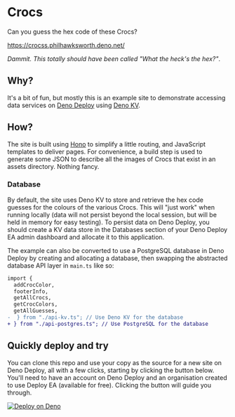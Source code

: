 # Crocs

Can you guess the hex code of these Crocs?

https://crocss.philhawksworth.deno.net/

_Dammit. This totally should have been called "What the heck's the hex?"_.

## Why?

It's a bit of fun, but mostly this is an example site to demonstrate accessing data services on [Deno Deploy](https://deno.com/deploy) using [Deno KV](https://docs.deno.com/deploy/kv/manual/).

## How?

The site is built using [Hono](https://hono.dev/) to simplify a little routing, and JavaScript templates to deliver pages. For convenience, a build step is used to generate some JSON to describe all the images of Crocs that exist in an assets directory. Nothing fancy.

### Database

By default, the site uses Deno KV to store and retrieve the hex code guesses for the colours of the various Crocs. This will "just work" when running locally (data will not persist beyond the local session, but will be held in memory for easy testing). To persist data on Deno Deploy, you should create a KV data store in the Databases section of your Deno Deploy EA admin dashboard and allocate it to this application.

The example can also be converted to use a PostgreSQL database in Deno Deploy by creating and allocating a database, then swapping the abstracted database API layer in `main.ts` like so:

```diff
import {
  addCrocColor,
  footerInfo,
  getAllCrocs,
  getCrocColors,
  getAllGuesses,
-  } from "./api-kv.ts"; // Use Deno KV for the database
+ } from "./api-postgres.ts"; // Use PostgreSQL for the database
```

## Quickly deploy and try

You can clone this repo and use your copy as the source for a new site on Deno Deploy, all with a few clicks, starting by clicking the button below. You'll need to have an account on Deno Deploy and an organisation created to use Deploy EA (available for free). Clicking the button will guide you through.

[![Deploy on Deno](https://deno.com/button)](https://app.deno.com/new?clone=https://github.com/philhawksworth/crocss&build=deno%20task%20build&entrypoint=main.ts)